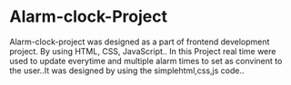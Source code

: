 # Alarm-clock-Project

Alarm-clock-project was designed as a part of frontend development project. By using  HTML, CSS, JavaScript..
In this Project real time were used to update everytime and multiple alarm times to set as convinent to the user..It was designed by using the simplehtml,css,js code..
